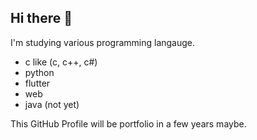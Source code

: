 ## Hi there 👋

I'm studying various programming langauge.
- c like (c, c++, c#)
- python
- flutter
- web
- java (not yet)

This GitHub Profile will be portfolio in a few years maybe.

<!--
**taegilIm/taegilim** is a ✨ _special_ ✨ repository because its `README.md` (this file) appears on your GitHub profile.

Here are some ideas to get you started:

- 🔭 I’m currently working on ...
- 🌱 I’m currently learning ...
- 👯 I’m looking to collaborate on ...
- 🤔 I’m looking for help with ...
- 💬 Ask me about ...
- 📫 How to reach me: ...
- 😄 Pronouns: ...
- ⚡ Fun fact: ...
-->
